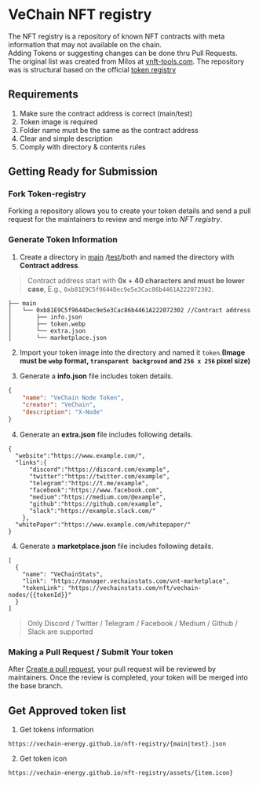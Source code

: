 # VeChain NFT registry

The NFT registry is a repository of known NFT contracts with meta information that may not available on the chain.  
Adding Tokens or suggesting changes can be done thru Pull Requests.  
The original list was created from Milos at [vnft-tools.com](https://vnft-tools.com/). The repository was is structural based on the official [token registry](https://github.com/vechain/token-registry)


## Requirements 
1. Make sure the contract address is correct (main/test)
2. Token image is required
3. Folder name must be the same as the contract address 
4. Clear and simple description 
5. Comply with directory & contents rules

## Getting Ready for Submission
### Fork Token-registry
Forking a repository allows you to create your token details and send a pull request for the maintainers to review and merge into *NFT registry*.
### Generate Token Information
1. Create a directory in [main](tokens/main) /[test](tokens/test)/both and named the directory with **Contract address**.

> Contract address start with **0x + 40 characters and must be lower case**, E.g., `0xb81E9C5f9644Dec9e5e3Cac86b4461A222072302`.

```
├── main 
│   └── 0xb81E9C5f9644Dec9e5e3Cac86b4461A222072302 //Contract address
│       ├── info.json
│       ├── token.webp
│       └── extra.json
│       └── marketplace.json
```


2. Import your token image into the directory and named it `token`.**(Image must be `webp` format, `transparent background` and `256 x 256` pixel size)**

3. Generate a **info.json** file includes token details.


```json
{
    "name": "VeChain Node Token",
    "creator": "VeChain",
    "description": "X-Node"
}
```

4. Generate an **extra.json** file includes following details. 

```
{
  "website":"https://www.example.com/", 
  "links":{
      "discord":"https://discord.com/example",
      "twitter":"https://twitter.com/example",
      "telegram":"https://t.me/example",
      "facebook":"https://www.facebook.com",
      "medium":"https://medium.com/@example",
      "github":"https://github.com/example",
      "slack":"https://example.slack.com/"
    },
  "whitePaper":"https://www.example.com/whitepaper/"
}

```

4. Generate a **marketplace.json** file includes following details. 

```
[
  {
    "name": "VeChainStats",
    "link": "https://manager.vechainstats.com/vnt-marketplace",
    "tokenLink": "https://vechainstats.com/nft/vechain-nodes/{{tokenId}}"
  }
]

```

> Only Discord / Twitter / Telegram / Facebook / Medium / Github / Slack are supported

### Making a Pull Request / Submit Your token
After [Create a pull request](https://help.github.com/en/articles/creating-a-pull-request), your pull request will be reviewed by maintainers. Once the review is completed, your token will be merged into the base branch.

## Get Approved token list

1. Get tokens information

`https://vechain-energy.github.io/nft-registry/{main|test}.json`

2. Get token icon

`https://vechain-energy.github.io/nft-registry/assets/{item.icon}`
